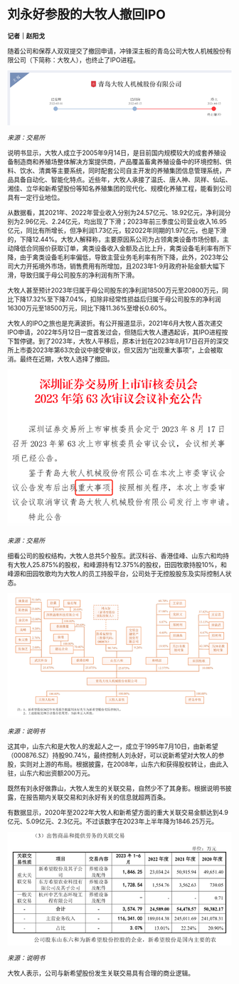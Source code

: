 # 刘永好参股的大牧人撤回IPO

**记者｜赵阳戈**

随着公司和保荐人双双提交了撤回申请，冲锋深主板的青岛公司大牧人机械股份有限公司（下简称：大牧人），也终止了IPO进程。

![0269bba13ddd529495529dc039bca697.jpg](https://raw.githubusercontent.com/qqhsx/qqnews_image/main/2024/04/05/刘永好参股的大牧人撤回IPO/0269bba13ddd529495529dc039bca697.jpg)

_来源：交易所_

说明书显示，大牧人成立于2005年9月14日，是目前国内规模较大的成套养殖设备制造商和养殖场整体解决方案提供商，产品覆盖畜禽养殖设备中的环境控制、供料、饮水、清粪等主要系统，同时配套公司自主开发的养殖集团信息管理系统，产品具备自动化、智能化特点。近些年，大牧人承接了温氏、唐人神、凤祥、仙坛、湘佳、立华和新希望股份等知名养殖集团的现代化、规模化养殖工程，能看到公司具有一定行业地位。

从数据看，其2021年、2022年营业收入分别为24.57亿元、18.92亿元，净利润分别为2.96亿元、2.24亿元，均出现了下滑；2023年前三季度公司营业收入16.95亿元，同比有所增长，但净利润1.73亿元，较2022年同期的1.97亿元，也是下滑的，下降12.44%。大牧人解释称，主要原因系公司为占领禽类设备市场份额，主动降低合同报价获取订单，禽类设备收入金额及占比上升，禽类设备毛利率有所下降，由于禽类设备毛利率偏低，导致主营业务毛利率有所下降，此外，2023年公司大力开拓境外市场，销售费用有所增加，且2023年1-9月政府补贴金额大幅下滑，导致归属于母公司股东的净利润有所下滑。

大牧人甚至预计2023年归属于母公司股东的净利润18500万元至20800万元，同比下降17.32%至下降7.04%，扣除非经常性损益后归属于母公司股东的净利润16300万元至18500万元，同比下降11.36%至增长0.60%。

大牧人的IPO之旅也是充满波折。有公开报道显示，2021年6月大牧人首次递交IPO申请，2022年5月12日一度首发过会，但随后大牧人遭遇起诉，其IPO进程按下暂停键。到了2023年，大牧人平移后，原本计划在2023年8月17日召开的深交所上市委2023年第63次会议中接受审议，但又因为“出现重大事项”，上会被取消。最终在近期，大牧人选择了撤回。

![4945972cb890308cb8c6eb096ade7cb5.jpg](https://raw.githubusercontent.com/qqhsx/qqnews_image/main/2024/04/05/刘永好参股的大牧人撤回IPO/4945972cb890308cb8c6eb096ade7cb5.jpg)

_来源：交易所_

细看公司的股权结构，大牧人总共5个股东。武汉科谷、香港佳峰、山东六和均持有大牧人25.875%的股权，和峰源持有12.375%的股权，田园牧歌持股10%，和峰源和田园牧歌均为大牧人的员工持股平台，公司处于无控股股东及实际控制人状态。

![da37199083e0812433d831f99f254139.jpg](https://raw.githubusercontent.com/qqhsx/qqnews_image/main/2024/04/05/刘永好参股的大牧人撤回IPO/da37199083e0812433d831f99f254139.jpg)

_来源：说明书_

这其中，山东六和是大牧人的发起人之一，成立于1995年7月10日，由新希望（000876.SZ）持股90.74%，最终控制人刘永好，可以说新希望对大牧人的参股，实则对上游的布局。根据披露，在2008年，山东六和获得股权转让，由此入驻，山东六和出资额200万元。

既然有刘永好做靠山，大牧人发生的关联交易，自然少不了其身影。根据说明书披露，在报告期内关联交易和刘永好有关的信息就超两百条。

有数据显示，2020年至2022年大牧人和新希望方面的重大关联交易金额达到4.9亿元、5.09亿元、2.3亿元。不过该数字在2023年上半年降为1846.25万元。

![bb0581d297f6bcde4e78bafbe13215a0.jpg](https://raw.githubusercontent.com/qqhsx/qqnews_image/main/2024/04/05/刘永好参股的大牧人撤回IPO/bb0581d297f6bcde4e78bafbe13215a0.jpg)

_来源：说明书_

大牧人表示，公司与新希望股份发生关联交易具有合理的商业逻辑。


